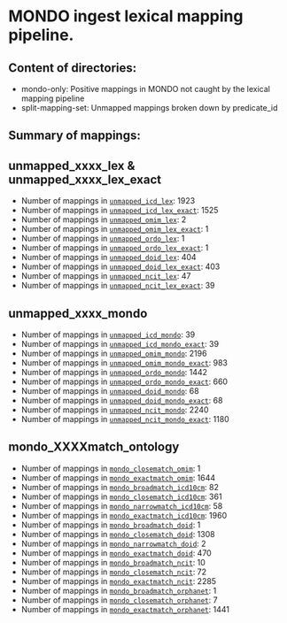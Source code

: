 # MONDO ingest lexical mapping pipeline.
## Content of directories:
* mondo-only: Positive mappings in MONDO not caught by the lexical mapping pipeline
* split-mapping-set: Unmapped mappings broken down by predicate_id
## Summary of mappings:
## unmapped_xxxx_lex & unmapped_xxxx_lex_exact
 * Number of mappings in [`unmapped_icd_lex`](unmapped_icd_lex.tsv): 1923
 * Number of mappings in [`unmapped_icd_lex_exact`](unmapped_icd_lex_exact.tsv): 1525
 * Number of mappings in [`unmapped_omim_lex`](unmapped_omim_lex.tsv): 2
 * Number of mappings in [`unmapped_omim_lex_exact`](unmapped_omim_lex_exact.tsv): 1
 * Number of mappings in [`unmapped_ordo_lex`](unmapped_ordo_lex.tsv): 1
 * Number of mappings in [`unmapped_ordo_lex_exact`](unmapped_ordo_lex_exact.tsv): 1
 * Number of mappings in [`unmapped_doid_lex`](unmapped_doid_lex.tsv): 404
 * Number of mappings in [`unmapped_doid_lex_exact`](unmapped_doid_lex_exact.tsv): 403
 * Number of mappings in [`unmapped_ncit_lex`](unmapped_ncit_lex.tsv): 47
 * Number of mappings in [`unmapped_ncit_lex_exact`](unmapped_ncit_lex_exact.tsv): 39
## unmapped_xxxx_mondo
 * Number of mappings in [`unmapped_icd_mondo`](unmapped_icd_mondo.tsv): 39
 * Number of mappings in [`unmapped_icd_mondo_exact`](unmapped_icd_mondo_exact.tsv): 39
 * Number of mappings in [`unmapped_omim_mondo`](unmapped_omim_mondo.tsv): 2196
 * Number of mappings in [`unmapped_omim_mondo_exact`](unmapped_omim_mondo_exact.tsv): 983
 * Number of mappings in [`unmapped_ordo_mondo`](unmapped_ordo_mondo.tsv): 1442
 * Number of mappings in [`unmapped_ordo_mondo_exact`](unmapped_ordo_mondo_exact.tsv): 660
 * Number of mappings in [`unmapped_doid_mondo`](unmapped_doid_mondo.tsv): 68
 * Number of mappings in [`unmapped_doid_mondo_exact`](unmapped_doid_mondo_exact.tsv): 68
 * Number of mappings in [`unmapped_ncit_mondo`](unmapped_ncit_mondo.tsv): 2240
 * Number of mappings in [`unmapped_ncit_mondo_exact`](unmapped_ncit_mondo_exact.tsv): 1180
## mondo_XXXXmatch_ontology
 * Number of mappings in [`mondo_closematch_omim`](split-mapping-set/mondo_closematch_omim.tsv): 1
 * Number of mappings in [`mondo_exactmatch_omim`](split-mapping-set/mondo_exactmatch_omim.tsv): 1644
 * Number of mappings in [`mondo_broadmatch_icd10cm`](split-mapping-set/mondo_broadmatch_icd10cm.tsv): 82
 * Number of mappings in [`mondo_closematch_icd10cm`](split-mapping-set/mondo_closematch_icd10cm.tsv): 361
 * Number of mappings in [`mondo_narrowmatch_icd10cm`](split-mapping-set/mondo_narrowmatch_icd10cm.tsv): 58
 * Number of mappings in [`mondo_exactmatch_icd10cm`](split-mapping-set/mondo_exactmatch_icd10cm.tsv): 1960
 * Number of mappings in [`mondo_broadmatch_doid`](split-mapping-set/mondo_broadmatch_doid.tsv): 1
 * Number of mappings in [`mondo_closematch_doid`](split-mapping-set/mondo_closematch_doid.tsv): 1308
 * Number of mappings in [`mondo_narrowmatch_doid`](split-mapping-set/mondo_narrowmatch_doid.tsv): 2
 * Number of mappings in [`mondo_exactmatch_doid`](split-mapping-set/mondo_exactmatch_doid.tsv): 470
 * Number of mappings in [`mondo_broadmatch_ncit`](split-mapping-set/mondo_broadmatch_ncit.tsv): 10
 * Number of mappings in [`mondo_closematch_ncit`](split-mapping-set/mondo_closematch_ncit.tsv): 72
 * Number of mappings in [`mondo_exactmatch_ncit`](split-mapping-set/mondo_exactmatch_ncit.tsv): 2285
 * Number of mappings in [`mondo_broadmatch_orphanet`](split-mapping-set/mondo_broadmatch_orphanet.tsv): 1
 * Number of mappings in [`mondo_closematch_orphanet`](split-mapping-set/mondo_closematch_orphanet.tsv): 7
 * Number of mappings in [`mondo_exactmatch_orphanet`](split-mapping-set/mondo_exactmatch_orphanet.tsv): 1441
